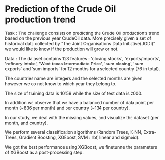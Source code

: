 # Prediction of the Crude Oil production trend

Task : The challenge consists on predicting the Crude Oil production’s trend based on the previous year CrudeOil data.
More precisely given a set of historical data collected by “The Joint Organisations Data Initiative(JODI)” 
we would like to know if the production will grow or not.

Data : The dataset contains 123 features : 'closing stocks', 'exports/imports', 'refinery intake', 'West texas Intermediate Price', 'sum closing', 
'sum exports' and 'sum imports' for 12 months for a selected country (76 in total). 

The countries name are integers and the selected months are given however we do not know to which year they belong to. 

The size of training data is 10159 while the size of test data is 2000. 

In addition we observe that we have a balanced number of data point per month (~836 per month) and per country (~134 per country).

In our study, we deal with the missing values, and visualize the dataset (per month, and country). 

We perform several classification algorithms (Random Trees, K-NN, Extra-Trees, Gradient Boosting, XGBoost, SVM : rbf, linear and sigmoid). 

We got the best performance using XGBoost, we finetunne the parameters of XGBoost as a post-processing step.
